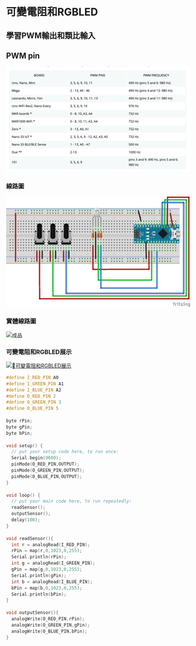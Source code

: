 # 可變電阻和RGBLED
## 學習PWM輸出和類比輸入
## PWM pin

![](pic1.png)

### 線路圖
![可變電阻和RGBLED](rgbLed_bb.png)

### 實體線路圖
![成品](IMG_0534.png)

### 可變電阻和RGBLED展示
[![可變電阻和RGBLED展示](https://img.youtube.com/vi/jgHRjJ615eQ/1.jpg)](https://youtu.be/jgHRjJ615eQ)


```C++
#define I_RED_PIN A0
#define I_GREEN_PIN A1
#define I_BLUE_PIN A2
#define O_RED_PIN 2
#define O_GREEN_PIN 3
#define O_BLUE_PIN 5

byte rPin;
byte gPin;
byte bPin;

void setup() {
  // put your setup code here, to run once:
  Serial.begin(9600);
  pinMode(O_RED_PIN,OUTPUT);
  pinMode(O_GREEN_PIN,OUTPUT);
  pinMode(O_BLUE_PIN,OUTPUT);
}

void loop() {
  // put your main code here, to run repeatedly:
  readSensor();
  outputSensor();
  delay(100);
}

void readSensor(){
  int r = analogRead(I_RED_PIN);
  rPin = map(r,0,1023,0,255);
  Serial.println(rPin);
  int g = analogRead(I_GREEN_PIN);
  gPin = map(g,0,1023,0,255);
  Serial.println(gPin);
  int b = analogRead(I_BLUE_PIN);
  bPin = map(b,0,1023,0,255);
  Serial.println(bPin);
}

void outputSensor(){
  analogWrite(O_RED_PIN,rPin);
  analogWrite(O_GREEN_PIN,gPin);
  analogWrite(O_BLUE_PIN,bPin);
}

```

